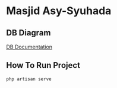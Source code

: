# Masjid Asy-Syuhada

## DB Diagram
[DB Documentation](https://dbdiagram.io/d/ramadhanfest-67b6099d263d6cf9a0c07ece)

## How To Run Project
```
php artisan serve
```
